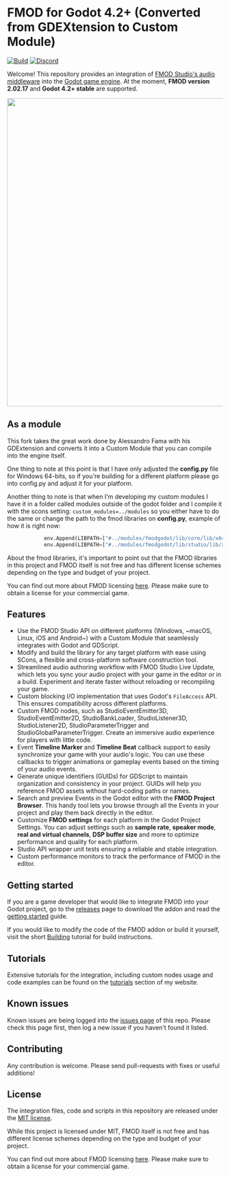 # FMOD for Godot 4.2+ (Converted from GDEXtension to Custom Module)

[![Build](https://github.com/alessandrofama/fmod-for-godot/workflows/Build/badge.svg)](https://github.com/alessandrofama/fmod-for-godot/actions/workflows/build_all.yml) [![Discord](https://img.shields.io/discord/1083520667451920394?label=Discord)](https://discord.gg/XQbvRdQcNn)

Welcome! This repository provides an integration of [FMOD Studio's audio middleware](https://www.fmod.com/) into the [Godot game engine](https://godotengine.org). At the moment, **FMOD version 2.02.17** and **Godot 4.2+ stable** are supported.

<img src="https://alessandrofama.com/wp-content/uploads/sites/3/fmod-for-godot-1920.png" width="720">

## As a module

This fork takes the great work done by Alessandro Fama with his GDExtension and converts it into a Custom Module that you can compile into the engine itself.

One thing to note at this point is that I have only adjusted the **config.py** file for Windows 64-bits, so if you're building for a different platform please go into config.py and adjust it for your platform.

Another thing to note is that when I'm developing my custom modules I have it in a folder called modules outside of the godot folder and I compile it with the scons setting: `custom_modules=../modules` so you either have to do the same or change the path to the fmod libraries on **config.py**, example of how it is right now:

```python
            env.Append(LIBPATH=["#../modules/fmodgodot/lib/core/lib/x64/"])
            env.Append(LIBPATH=["#../modules/fmodgodot/lib/studio/lib/x64/"])
```

About the fmod libraries, it's important to point out that the FMOD libraries in this project and FMOD itself is not free and has different license schemes depending on the type and budget of your project.

You can find out more about FMOD licensing [here](https://www.fmod.com/licensing). Please make sure to obtain a license for your commercial game.

## Features

* Use the FMOD Studio API on different platforms (Windows, ~macOS, Linux, iOS and Android~) with a Custom Module that seamlessly integrates with Godot and GDScript.
* Modify and build the library for any target platform with ease using SCons, a flexible and cross-platform software construction tool.
* Streamlined audio authoring workflow with FMOD Studio Live Update, which lets you sync your audio project with your game in the editor or in a build. Experiment and iterate faster without reloading or recompiling your game.
* Custom blocking I/O implementation that uses Godot's `FileAccess` API. This ensures compatibility across different platforms.
* Custom FMOD nodes, such as StudioEventEmitter3D, StudioEventEmitter2D, StudioBankLoader, StudioListener3D, StudioListener2D, StudioParameterTrigger and StudioGlobalParameterTrigger. Create an immersive audio experience for players with little code.
* Event **Timeline Marker** and **Timeline Beat** callback support to easily synchronize your game with your audio's logic. You can use these callbacks to trigger animations or gameplay events based on the timing of your audio events.
* Generate unique identifiers (GUIDs) for GDScript to maintain organization and consistency in your project. GUIDs will help you reference FMOD assets without hard-coding paths or names. 
* Search and preview Events in the Godot editor with the **FMOD Project Browser**. This handy tool lets you browse through all the Events in your project and play them back directly in the editor.
* Customize **FMOD settings** for each platform in the Godot Project Settings. You can adjust settings such as **sample rate**, **speaker mode**, **real and virtual channels**, **DSP buffer size** and more to optimize performance and quality for each platform.
* Studio API wrapper unit tests ensuring a reliable and stable integration.
* Custom performance monitors to track the performance of FMOD in the editor.

## Getting started

If you are a game developer that would like to integrate FMOD into your Godot project, go to the [releases](https://github.com/alessandrofama/fmod-for-godot/releases) page to download the addon and read the [getting started](https://alessandrofama.com/tutorials/fmod/godot/getting-started) guide.

If you would like to modify the code of the FMOD addon or build it yourself, visit the short [Building](https://alessandrofama.com/tutorials/fmod/godot/building) tutorial for build instructions.

## Tutorials

Extensive tutorials for the integration, including custom nodes usage and code examples can be found on the [tutorials](https://alessandrofama.com/tutorials/fmod/godot/) section of my website. 

## Known issues

Known issues are being logged into the [issues page](https://github.com/alessandrofama/fmod-for-godot/issues) of this repo. Please check this page first, then log a new issue if you haven't found it listed.

## Contributing

Any contribution is welcome. Please send pull-requests with fixes or useful additions!

## License

The integration files, code and scripts in this repository are released under the [MIT license](https://github.com/alessandrofama/fmod-for-godot/blob/master/LICENSE).

While this project is licensed under MIT, FMOD itself is not free and has different license schemes depending on the type and budget of your project.

You can find out more about FMOD licensing [here](https://www.fmod.com/licensing). Please make sure to obtain a license for your commercial game.
